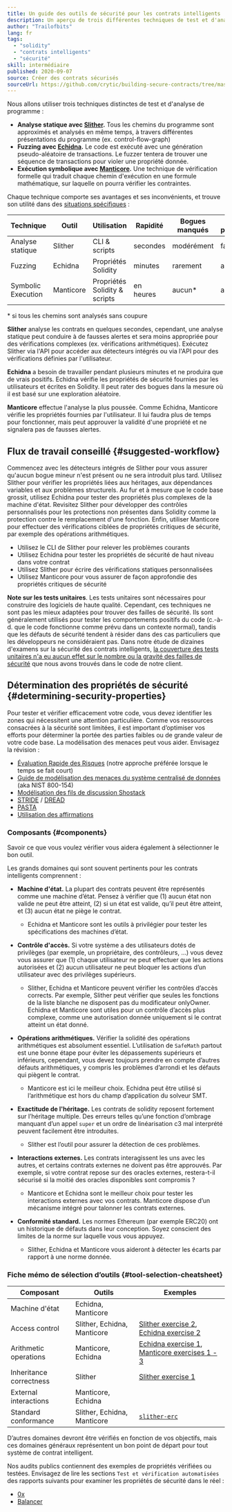 ```yaml
---
title: Un guide des outils de sécurité pour les contrats intelligents
description: Un aperçu de trois différentes techniques de test et d'analyse de programme
author: "Trailofbits"
lang: fr
tags:
  - "solidity"
  - "contrats intelligents"
  - "sécurité"
skill: intermédiaire
published: 2020-09-07
source: Créer des contrats sécurisés
sourceUrl: https://github.com/crytic/building-secure-contracts/tree/master/program-analysis
---
```


Nous allons utiliser trois techniques distinctes de test et d'analyse de programme :

- **Analyse statique avec [Slither](/developers/tutorials/how-to-use-slither-to-find-smart-contract-bugs/).** Tous les chemins du programme sont approximés et analysés en même temps, à travers différentes présentations du programme (ex. control-flow-graph)
- **Fuzzing avec [Echidna](/developers/tutorials/how-to-use-echidna-to-test-smart-contracts/).** Le code est exécuté avec une génération pseudo-aléatoire de transactions. Le fuzzer tentera de trouver une séquence de transactions pour violer une propriété donnée.
- **Exécution symbolique avec [Manticore](/developers/tutorials/how-to-use-manticore-to-find-smart-contract-bugs/).** Une technique de vérification formelle qui traduit chaque chemin d'exécution en une formule mathématique, sur laquelle on pourra vérifier les contraintes.

Chaque technique comporte ses avantages et ses inconvénients, et trouve son utilité dans des [situations spécifiques](#determining-security-properties) :

| Technique          | Outil     | Utilisation                   | Rapidité  | Bogues manqués | Faux positifs |
| ------------------ | --------- | ----------------------------- | --------- | -------------- | ------------- |
| Analyse statique   | Slither   | CLI & scripts                 | secondes  | modérément     | faible        |
| Fuzzing            | Echidna   | Propriétés Solidity           | minutes   | rarement       | aucun         |
| Symbolic Execution | Manticore | Propriétés Solidity & scripts | en heures | aucun\*      | aucun         |

\* si tous les chemins sont analysés sans coupure

**Slither** analyse les contrats en quelques secondes, cependant, une analyse statique peut conduire à de fausses alertes et sera moins appropriée pour des vérifications complexes (ex. vérifications arithmétiques). Exécutez Slither via l'API pour accéder aux détecteurs intégrés ou via l'API pour des vérifications définies par l'utilisateur.

**Echidna** a besoin de travailler pendant plusieurs minutes et ne produira que de vrais positifs. Echidna vérifie les propriétés de sécurité fournies par les utilisateurs et écrites en Solidity. Il peut rater des bogues dans la mesure où il est basé sur une exploration aléatoire.

**Manticore** effectue l'analyse la plus poussée. Comme Echidna, Manticore vérifie les propriétés fournies par l'utilisateur. Il lui faudra plus de temps pour fonctionner, mais peut approuver la validité d'une propriété et ne signalera pas de fausses alertes.

## Flux de travail conseillé {#suggested-workflow}

Commencez avec les détecteurs intégrés de Slither pour vous assurer qu'aucun bogue mineur n'est présent ou ne sera introduit plus tard. Utilisez Slither pour vérifier les propriétés liées aux héritages, aux dépendances variables et aux problèmes structurels. Au fur et à mesure que le code base grossit, utilisez Echidna pour tester des propriétés plus complexes de la machine d'état. Revisitez Slither pour développer des contrôles personnalisés pour les protections non présentes dans Solidity comme la protection contre le remplacement d'une fonction. Enfin, utiliser Manticore pour effectuer des vérifications ciblées de propriétés critiques de sécurité, par exemple des opérations arithmétiques.

- Utilisez le CLI de Slither pour relever les problèmes courants
- Utilisez Echidna pour tester les propriétés de sécurité de haut niveau dans votre contrat
- Utilisez Slither pour écrire des vérifications statiques personnalisées
- Utilisez Manticore pour vous assurer de façon approfondie des propriétés critiques de sécurité

**Note sur les tests unitaires**. Les tests unitaires sont nécessaires pour construire des logiciels de haute qualité. Cependant, ces techniques ne sont pas les mieux adaptées pour trouver des failles de sécurité. Ils sont généralement utilisés pour tester les comportements positifs du code (c.-à-d. que le code fonctionne comme prévu dans un contexte normal), tandis que les défauts de sécurité tendent à résider dans des cas particuliers que les développeurs ne considéraient pas. Dans notre étude de dizaines d'examens sur la sécurité des contrats intelligents, [la couverture des tests unitaires n'a eu aucun effet sur le nombre ou la gravité des failles de sécurité](https://blog.trailofbits.com/2019/08/08/246-findings-from-our-smart-contract-audits-an-executive-summary/) que nous avons trouvés dans le code de notre client.

## Détermination des propriétés de sécurité {#determining-security-properties}

Pour tester et vérifier efficacement votre code, vous devez identifier les zones qui nécessitent une attention particulière. Comme vos ressources consacrées à la sécurité sont limitées, il est important d’optimiser vos efforts pour déterminer la portée des parties faibles ou de grande valeur de votre code base. La modélisation des menaces peut vous aider. Envisagez la révision :

- [Évaluation Rapide des Risques](https://infosec.mozilla.org/guidelines/risk/rapid_risk_assessment.html) (notre approche préférée lorsque le temps se fait court)
- [Guide de modélisation des menaces du système centralisé de données](https://csrc.nist.gov/publications/detail/sp/800-154/draft) (aka NIST 800-154)
- [Modélisation des fils de discussion Shostack](https://www.amazon.com/Threat-Modeling-Designing-Adam-Shostack/dp/1118809998)
- [STRIDE](https://wikipedia.org/wiki/STRIDE_(security)) / [DREAD](https://wikipedia.org/wiki/DREAD_(risk_assessment_model))
- [PASTA](https://wikipedia.org/wiki/Threat_model#P.A.S.T.A.)
- [Utilisation des affirmations](https://blog.regehr.org/archives/1091)

### Composants {#components}

Savoir ce que vous voulez vérifier vous aidera également à sélectionner le bon outil.

Les grands domaines qui sont souvent pertinents pour les contrats intelligents comprennent :

- **Machine d'état.** La plupart des contrats peuvent être représentés comme une machine d’état. Pensez à vérifier que (1) aucun état non valide ne peut être atteint, (2) si un état est valide, qu’il peut être atteint, et (3) aucun état ne piège le contrat.

  - Echidna et Manticore sont les outils à privilégier pour tester les spécifications des machines d’état.

- **Contrôle d'accès.** Si votre système a des utilisateurs dotés de privilèges (par exemple, un propriétaire, des contrôleurs, ...) vous devez vous assurer que (1) chaque utilisateur ne peut effectuer que les actions autorisées et (2) aucun utilisateur ne peut bloquer les actions d’un utilisateur avec des privilèges supérieurs.

  - Slither, Echidna et Manticore peuvent vérifier les contrôles d’accès corrects. Par exemple, Slither peut vérifier que seules les fonctions de la liste blanche ne disposent pas du modificateur onlyOwner. Echidna et Manticore sont utiles pour un contrôle d’accès plus complexe, comme une autorisation donnée uniquement si le contrat atteint un état donné.

- **Opérations arithmétiques.** Vérifier la solidité des opérations arithmétiques est absolument essentiel. L’utilisation de `SafeMath` partout est une bonne étape pour éviter les dépassements supérieurs et inférieurs, cependant, vous devez toujours prendre en compte d’autres défauts arithmétiques, y compris les problèmes d’arrondi et les défauts qui piègent le contrat.

  - Manticore est ici le meilleur choix. Echidna peut être utilisé si l’arithmétique est hors du champ d’application du solveur SMT.

- **Exactitude de l'héritage.** Les contrats de solidity reposent fortement sur l’héritage multiple. Des erreurs telles qu’une fonction d’ombrage manquant d’un appel `super` et un ordre de linéarisation c3 mal interprété peuvent facilement être introduites.

  - Slither est l’outil pour assurer la détection de ces problèmes.

- **Interactions externes.** Les contrats interagissent les uns avec les autres, et certains contrats externes ne doivent pas être approuvés. Par exemple, si votre contrat repose sur des oracles externes, restera-t-il sécurisé si la moitié des oracles disponibles sont compromis ?

  - Manticore et Echidna sont le meilleur choix pour tester les interactions externes avec vos contrats. Manticore dispose d’un mécanisme intégré pour talonner les contrats externes.

- **Conformité standard.** Les normes Ethereum (par exemple ERC20) ont un historique de défauts dans leur conception. Soyez conscient des limites de la norme sur laquelle vous vous appuyez.
  - Slither, Echidna et Manticore vous aideront à détecter les écarts par rapport à une norme donnée.

### Fiche mémo de sélection d’outils {#tool-selection-cheatsheet}

| Composant               | Outils                      | Exemples                                                                                                                                                                                                                                                        |
| ----------------------- | --------------------------- | --------------------------------------------------------------------------------------------------------------------------------------------------------------------------------------------------------------------------------------------------------------- |
| Machine d'état          | Echidna, Manticore          |                                                                                                                                                                                                                                                                 |
| Access control          | Slither, Echidna, Manticore | [Slither exercise 2](https://github.com/crytic/building-secure-contracts/blob/master/program-analysis/slither/exercise2.md), [Echidna exercise 2](https://github.com/crytic/building-secure-contracts/blob/master/program-analysis/echidna/Exercise-2.md)       |
| Arithmetic operations   | Manticore, Echidna          | [Echidna exercise 1](https://github.com/crytic/building-secure-contracts/blob/master/program-analysis/echidna/Exercise-1.md), [Manticore exercises 1 - 3](https://github.com/crytic/building-secure-contracts/tree/master/program-analysis/manticore/exercises) |
| Inheritance correctness | Slither                     | [Slither exercise 1](https://github.com/crytic/building-secure-contracts/blob/master/program-analysis/slither/exercise1.md)                                                                                                                                     |
| External interactions   | Manticore, Echidna          |                                                                                                                                                                                                                                                                 |
| Standard conformance    | Slither, Echidna, Manticore | [`slither-erc`](https://github.com/crytic/slither/wiki/ERC-Conformance)                                                                                                                                                                                         |

D’autres domaines devront être vérifiés en fonction de vos objectifs, mais ces domaines généraux représentent un bon point de départ pour tout système de contrat intelligent.

Nos audits publics contiennent des exemples de propriétés vérifiées ou testées. Envisagez de lire les sections `Test et vérification automatisées` des rapports suivants pour examiner les propriétés de sécurité dans le réel :

- [0x](https://github.com/trailofbits/publications/blob/master/reviews/0x-protocol.pdf)
- [Balancer](https://github.com/trailofbits/publications/blob/master/reviews/BalancerCore.pdf)
